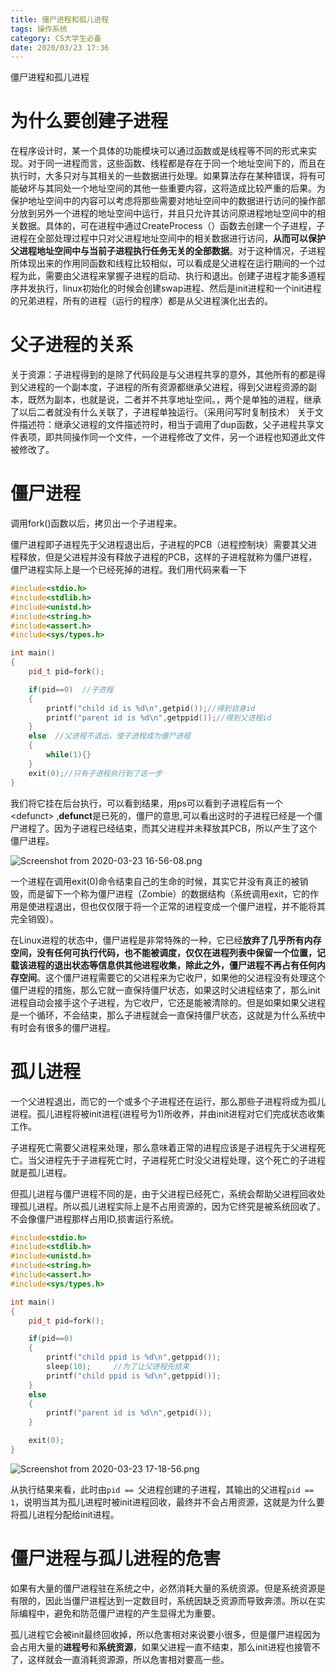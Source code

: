 ```yaml
---
title: 僵尸进程和孤儿进程
tags: 操作系统
category: CS大学生必备
date: 2020/03/23 17:36
---
```


僵尸进程和孤儿进程

<!--more-->

# 为什么要创建子进程

在程序设计时，某一个具体的功能模块可以通过函数或是线程等不同的形式来实现。对于同一进程而言，这些函数、线程都是存在于同一个地址空间下的，而且在执行时，大多只对与其相关的一些数据进行处理。如果算法存在某种错误，将有可能破坏与其同处一个地址空间的其他一些重要内容，这将造成比较严重的后果。为保护地址空间中的内容可以考虑将那些需要对地址空间中的数据进行访问的操作部分放到另外一个进程的地址空间中运行，并且只允许其访问原进程地址空间中的相关数据。具体的，可在进程中通过CreateProcess（）函数去创建一个子进程，子进程在全部处理过程中只对父进程地址空间中的相关数据进行访问，**从而可以保护父进程地址空间中与当前子进程执行任务无关的全部数据**。对于这种情况，子进程所体现出来的作用同函数和线程比较相似，可以看成是父进程在运行期间的一个过程为此，需要由父进程来掌握子进程的启动、执行和退出。创建子进程才能多道程序并发执行，linux初始化的时候会创建swap进程、然后是init进程和一个init进程的兄弟进程，所有的进程（运行的程序）都是从父进程演化出去的。

# 父子进程的关系

关于资源：子进程得到的是除了代码段是与父进程共享的意外，其他所有的都是得到父进程的一个副本度，子进程的所有资源都继承父进程，得到父进程资源的副本，既然为副本，也就是说，二者并不共享地址空间。，两个是单独的进程，继承了以后二者就没有什么关联了，子进程单独运行。（采用问写时复制技术）
关于文件描述符：继承父进程的文件描述符时，相当于调用了dup函数，父子进程共享文件表项，即共同操作同一个文件，一个进程修改了文件，另一个进程也知道此文件被修改了。

# 僵尸进程

调用fork()函数以后，拷贝出一个子进程来。

僵尸进程即子进程先于父进程退出后，子进程的PCB（进程控制块）需要其父进程释放，但是父进程并没有释放子进程的PCB，这样的子进程就称为僵尸进程，僵尸进程实际上是一个已经死掉的进程。我们用代码来看一下

```c++
#include<stdio.h>
#include<stdlib.h>
#include<unistd.h>
#include<string.h>
#include<assert.h>
#include<sys/types.h>

int main()
{
    pid_t pid=fork();

    if(pid==0)  //子进程
    {
        printf("child id is %d\n",getpid());//得到自身id
        printf("parent id is %d\n",getppid());//得到父进程id
    }
    else  //父进程不退出，使子进程成为僵尸进程
    {
        while(1){}
    }
    exit(0);//只有子进程执行到了这一步
}
```

我们将它挂在后台执行，可以看到结果，用ps可以看到子进程后有一个\<defunct> ,**defunct**是已死的，僵尸的意思,可以看出这时的子进程已经是一个僵尸进程了。因为子进程已经结束，而其父进程并未释放其PCB，所以产生了这个僵尸进程。

![Screenshot from 2020-03-23 16-56-08.png](https://i.loli.net/2020/03/23/lLwSmBU2HF6yqfT.png)

​         一个进程在调用exit(0)命令结束自己的生命的时候，其实它并没有真正的被销毁，而是留下一个称为僵尸进程（Zombie）的数据结构（系统调用exit，它的作用是使进程退出，但也仅仅限于将一个正常的进程变成一个僵尸进程，并不能将其完全销毁）。

​        在Linux进程的状态中，僵尸进程是非常特殊的一种，它已经**放弃了几乎所有内存空间，没有任何可执行代码，也不能被调度，仅仅在进程列表中保留一个位置，记载该进程的退出状态等信息供其他进程收集，除此之外，僵尸进程不再占有任何内存空间**。这个僵尸进程需要它的父进程来为它收尸，如果他的父进程没有处理这个僵尸进程的措施，那么它就一直保持僵尸状态，如果这时父进程结束了，那么init进程自动会接手这个子进程，为它收尸，它还是能被清除的。但是如果如果父进程是一个循环，不会结束，那么子进程就会一直保持僵尸状态，这就是为什么系统中有时会有很多的僵尸进程。  

# 孤儿进程

一个父进程退出，而它的一个或多个子进程还在运行，那么那些子进程将成为孤儿进程。孤儿进程将被init进程(进程号为1)所收养，并由init进程对它们完成状态收集工作。

子进程死亡需要父进程来处理，那么意味着正常的进程应该是子进程先于父进程死亡。当父进程先于子进程死亡时，子进程死亡时没父进程处理，这个死亡的子进程就是孤儿进程。

但孤儿进程与僵尸进程不同的是，由于父进程已经死亡，系统会帮助父进程回收处理孤儿进程。所以孤儿进程实际上是不占用资源的，因为它终究是被系统回收了。不会像僵尸进程那样占用ID,损害运行系统。

```c++
#include<stdio.h>
#include<stdlib.h>
#include<unistd.h>
#include<string.h>
#include<assert.h>
#include<sys/types.h>

int main()
{
    pid_t pid=fork();

    if(pid==0)
    {
        printf("child ppid is %d\n",getppid());
        sleep(10);     //为了让父进程先结束
        printf("child ppid is %d\n",getppid());
    }
    else
    {
        printf("parent id is %d\n",getpid());
    }

    exit(0);
}
```

![Screenshot from 2020-03-23 17-18-56.png](https://i.loli.net/2020/03/23/XZ1eK5RrwhVQUE2.png)

从执行结果来看，此时由`pid == `父进程创建的子进程，其输出的父进程`pid == 1`，说明当其为孤儿进程时被init进程回收，最终并不会占用资源，这就是为什么要将孤儿进程分配给init进程。

# 僵尸进程与孤儿进程的危害

​     如果有大量的僵尸进程驻在系统之中，必然消耗大量的系统资源。但是系统资源是有限的，因此当僵尸进程达到一定数目时，系统因缺乏资源而导致奔溃。所以在实际编程中，避免和防范僵尸进程的产生显得尤为重要。

孤儿进程它会被init最终回收掉，所以危害相对来说要小很多，但是僵尸进程因为会占用大量的**进程号**和**系统资源**，如果父进程一直不结束，那么init进程也接管不了，这样就会一直消耗资源源，所以危害相对要高一些。